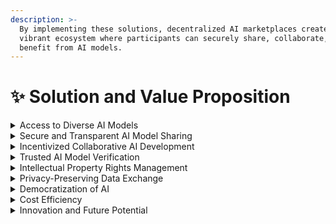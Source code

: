 ```yaml
---
description: >-
  By implementing these solutions, decentralized AI marketplaces create a
  vibrant ecosystem where participants can securely share, collaborate, and
  benefit from AI models.
---
```


# ✨ Solution and Value Proposition

<details>

<summary>Access to Diverse AI Models</summary>

Decentralized AI Marketplaces provide a platform for developers, researchers, and businesses to showcase and offer their AI models. Users can access a wide range of AI models across various domains, allowing them to leverage the expertise and innovations of a global community.

</details>

<details>

<summary>Secure and Transparent AI Model Sharing</summary>

Decentralized AI marketplaces enable secure sharing of AI models between developers, researchers, and organizations. By leveraging blockchain technology, the marketplace ensures the integrity and authenticity of the shared models. Smart contracts can be used to define usage terms and facilitate automatic payments, ensuring fair compensation for model creators.

</details>

<details>

<summary>Incentivized Collaborative AI Development</summary>

Decentralized AI marketplaces foster collaboration among AI researchers. Participants can contribute to the development of AI models by sharing their expertise, data, and computational resources. Blockchain-based incentive mechanisms, such as token rewards or staking, can motivate active participation and encourage the sharing of high-quality models and insights.

</details>

<details>

<summary>Trusted AI Model Verification</summary>

Decentralized AI marketplaces can implement mechanisms for verifying the authenticity and performance of AI models. This includes reputation systems, where users can rate and provide feedback on models they have utilized. Blockchain's immutability ensures that these reputation records cannot be manipulated, establishing trust and helping users make informed decisions when selecting AI models.

</details>

<details>

<summary>Intellectual Property Rights Management</summary>

Decentralized AI marketplaces can incorporate features to protect intellectual property rights. Smart contracts can be utilized to define ownership and usage rights of AI models, ensuring that creators maintain control over their work. This facilitates fair compensation and prevents unauthorized use or replication of AI models.

</details>

<details>

<summary>Privacy-Preserving Data Exchange</summary>

AI systems often require access to vast amounts of data. Decentralized AI Marketplaces leverage blockchain's privacy-preserving features to enable secure data exchange. Users can maintain control over their data and selectively grant access to AI models, ensuring privacy while still benefiting from the power of AI algorithms.

</details>

<details>

<summary>Democratization of AI</summary>

Decentralized AI Marketplaces lower barriers to entry, democratizing access to AI technologies. Developers from diverse backgrounds and regions can participate and contribute, unlocking the potential of AI for a wider range of applications.

</details>

<details>

<summary>Cost Efficiency</summary>

By leveraging decentralized infrastructure, Decentralized AI Marketplaces can reduce costs associated with centralized intermediaries and third-party services. Users can access AI models directly, eliminating unnecessary fees and intermediaries, resulting in cost-efficient transactions.

</details>

<details>

<summary>Innovation and Future Potential</summary>

Decentralized AI Marketplaces serve as hubs for innovation, enabling the rapid advancement of AI technologies. The combination of blockchain and AI opens up opportunities for new business models, collaborative research, and novel applications that can drive transformative change across industries.

</details>
